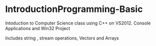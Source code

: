 # IntroductionProgramming-Basic
Intoduction to Computer Science class using C++ on VS2012.
Console Applications and Win32 Project

Includes string , stream operations, Vectors and Arrays

